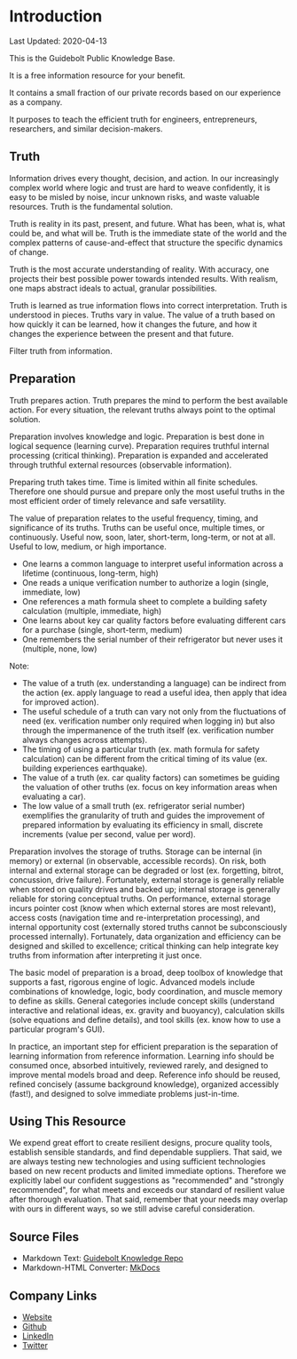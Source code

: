 # Introduction

Last Updated: 2020-04-13

This is the Guidebolt Public Knowledge Base.

It is a free information resource for your benefit.

It contains a small fraction of our private records based on our experience as a company.

It purposes to teach the efficient truth for engineers, entrepreneurs, researchers, and similar decision-makers.

## Truth

Information drives every thought, decision, and action. In our increasingly complex world where logic and trust are hard to weave confidently, it is easy to be misled by noise, incur unknown risks, and waste valuable resources. Truth is the fundamental solution.

Truth is reality in its past, present, and future. What has been, what is, what could be, and what will be. Truth is the immediate state of the world and the complex patterns of cause-and-effect that structure the specific dynamics of change. 

Truth is the most accurate understanding of reality. With accuracy, one projects their best possible power towards intended results. With realism, one maps abstract ideals to actual, granular possibilities.

Truth is learned as true information flows into correct interpretation. Truth is understood in pieces. Truths vary in value. The value of a truth based on how quickly it can be learned, how it changes the future, and how it changes the experience between the present and that future.

Filter truth from information.

## Preparation

Truth prepares action. Truth prepares the mind to perform the best available action. For every situation, the relevant truths always point to the optimal solution.

Preparation involves knowledge and logic. Preparation is best done in logical sequence (learning curve). Preparation requires truthful internal processing (critical thinking). Preparation is expanded and accelerated through truthful external resources (observable information).

Preparing truth takes time. Time is limited within all finite schedules. Therefore one should pursue and prepare only the most useful truths in the most efficient order of timely relevance and safe versatility.

The value of preparation relates to the useful frequency, timing, and significance of its truths. Truths can be useful once, multiple times, or continuously. Useful now, soon, later, short-term, long-term, or not at all. Useful to low, medium, or high importance.

* One learns a common language to interpret useful information across a lifetime (continuous, long-term, high)
* One reads a unique verification number to authorize a login (single, immediate, low)
* One references a math formula sheet to complete a building safety calculation (multiple, immediate, high)
* One learns about key car quality factors before evaluating different cars for a purchase (single, short-term, medium)
* One remembers the serial number of their refrigerator but never uses it (multiple, none, low)

Note:

* The value of a truth (ex. understanding a language) can be indirect from the action (ex. apply language to read a useful idea, then apply that idea for improved action).
* The useful schedule of a truth can vary not only from the fluctuations of need (ex. verification number only required when logging in) but also through the impermanence of the truth itself (ex. verification number always changes across attempts).
* The timing of using a particular truth (ex. math formula for safety calculation) can be different from the critical timing of its value (ex. building experiences earthquake).
* The value of a truth (ex. car quality factors) can sometimes be guiding the valuation of other truths (ex. focus on key information areas when evaluating a car).
* The low value of a small truth (ex. refrigerator serial number) exemplifies the granularity of truth and guides the improvement of prepared information by evaluating its efficiency in small, discrete increments (value per second, value per word).

Preparation involves the storage of truths. Storage can be internal (in memory) or external (in observable, accessible records). On risk, both internal and external storage can be degraded or lost (ex. forgetting, bitrot, concussion, drive failure). Fortunately, external storage is generally reliable when stored on quality drives and backed up; internal storage is generally reliable for storing conceptual truths. On performance, external storage incurs pointer cost (know when which external stores are most relevant), access costs (navigation time and re-interpretation processing), and internal opportunity cost (externally stored truths cannot be subconsciously processed internally). Fortunately, data organization and efficiency can be designed and skilled to excellence; critical thinking can help integrate key truths from information after interpreting it just once.

The basic model of preparation is a broad, deep toolbox of knowledge that supports a fast, rigorous engine of logic. Advanced models include combinations of knowledge, logic, body coordination, and muscle memory to define as skills. General categories include concept skills (understand interactive and relational ideas, ex. gravity and buoyancy), calculation skills (solve equations and define details), and tool skills (ex. know how to use a particular program's GUI).

In practice, an important step for efficient preparation is the separation of learning information from reference information. Learning info should be consumed once, absorbed intuitively, reviewed rarely, and designed to improve mental models broad and deep. Reference info should be reused, refined concisely (assume background knowledge), organized accessibly (fast!), and designed to solve immediate problems just-in-time.

## Using This Resource

We expend great effort to create resilient designs, procure quality tools, establish sensible standards, and find dependable suppliers. That said, we are always testing new technologies and using sufficient technologies based on new recent products and limited immediate options. Therefore we explicitly label our confident suggestions as "recommended" and "strongly recommended", for what meets and exceeds our standard of resilient value after thorough evaluation. That said, remember that your needs may overlap with ours in different ways, so we still advise careful consideration.

## Source Files

* Markdown Text: [Guidebolt Knowledge Repo](https://github.com/Guidebolt/knowledge)
* Markdown-HTML Converter: [MkDocs](https://www.mkdocs.org/)

## Company Links

* [Website](https://guidebolt.com/)
* [Github](https://github.com/guidebolt)
* [LinkedIn](https://www.linkedin.com/company/guidebolt/)
* [Twitter](https://twitter.com/guidebolt)

